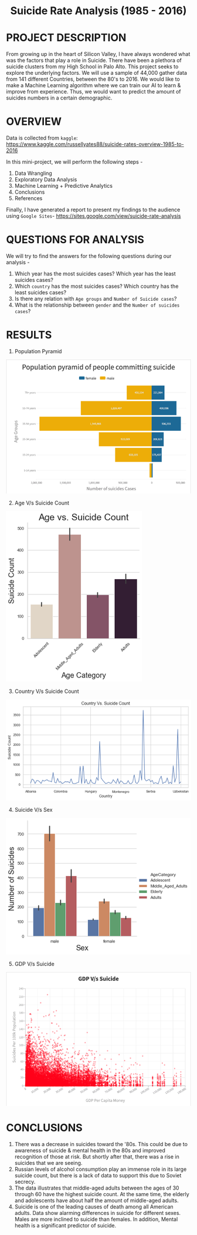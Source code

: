 # <p align = "center"> Suicide Rate Analysis (1985 - 2016) </p>

# PROJECT DESCRIPTION

From growing up in the heart of Silicon Valley, I have always wondered what was the factors that play a role in Suicide. There have been a plethora of suicide clusters from my High School in Palo Alto. This project seeks to explore the underlying factors. We will use a sample of 44,000 gather data from 141 different Countries, between the 80's to 2016. We would like to make a Machine Learning algorithm where we can train our AI to learn & improve from experience. Thus, we would want to predict the amount of suicides numbers in a certain demographic.

 # OVERVIEW

Data is collected from `kaggle`: https://www.kaggle.com/russellyates88/suicide-rates-overview-1985-to-2016

In this mini-project, we will perform the following steps -

1. Data Wrangling <br>
2. Exploratory Data Analysis<br>
3. Machine Learning + Predictive Analytics <br>
4. Conclusions <br>
5. References <br>


Finally, I have generated a report to present my findings to the audience using `Google Sites`- <a href = "https://sites.google.com/view/suicide-rate-analysis">https://sites.google.com/view/suicide-rate-analysis</a>

# QUESTIONS FOR ANALYSIS

We will try to find the answers for the following questions during our analysis -

1. Which year has the most suicides cases? Which year has the least suicides cases?
2. Which `country` has the most suicides cases? Which country has the least suicides cases?
3. Is there any relation with `Age groups` and `Number of Suicide cases`?
4. What is the relationship between `gender` and the `Number of suicides cases`?


# RESULTS 

1. Population Pyramid

<img src = "Images/Population pyramid.png">

2. Age V/s Suicide Count

<img src = "Images/Age V:s Suicide Count.png">

3. Country V/s Suicide Count

<img src = "Images/Country V:s Suicide Count.png">

4. Suicide V/s Sex

<img src = "Images/Suicide V:s Sex.png">

5. GDP V/s Suicide

<img src = "Images/GDP V:s Suicide.png">


# CONCLUSIONS

1. There was a decrease in suicides toward the '80s. This could be due to awareness of suicide & mental health in the 80s and improved recognition of those at risk. But shortly after that, there was a rise in suicides that we are seeing.
2. Russian levels of alcohol consumption play an immense role in its large suicide count, but there is a lack of data to support this due to Soviet secrecy.
3. The data illustrates that middle-aged adults between the ages of 30 through 60 have the highest suicide count. At the same time, the elderly and adolescents have about half the amount of middle-aged adults.
4. Suicide is one of the leading causes of death among all American adults. Data show alarming differences in suicide for different sexes. Males are more inclined to suicide than females. In addition, Mental health is a significant predictor of suicide.